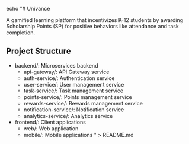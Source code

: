 echo "# Univance

A gamified learning platform that incentivizes K-12 students by awarding Scholarship Points (SP) for positive behaviors like attendance and task completion.

## Project Structure

- backend/: Microservices backend
  - api-gateway/: API Gateway service
  - auth-service/: Authentication service
  - user-service/: User management service
  - task-service/: Task management service
  - points-service/: Points management service
  - rewards-service/: Rewards management service
  - notification-service/: Notification service
  - analytics-service/: Analytics service
- frontend/: Client applications
  - web/: Web application
  - mobile/: Mobile applications
    " > README.md
